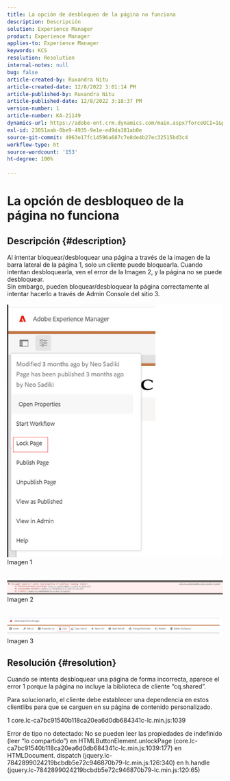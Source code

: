 ```yaml
---
title: La opción de desbloqueo de la página no funciona
description: Descripción
solution: Experience Manager
product: Experience Manager
applies-to: Experience Manager
keywords: KCS
resolution: Resolution
internal-notes: null
bug: false
article-created-by: Ruxandra Nitu
article-created-date: 12/8/2022 3:01:14 PM
article-published-by: Ruxandra Nitu
article-published-date: 12/8/2022 3:18:37 PM
version-number: 1
article-number: KA-21149
dynamics-url: https://adobe-ent.crm.dynamics.com/main.aspx?forceUCI=1&pagetype=entityrecord&etn=knowledgearticle&id=6c4cce23-0977-ed11-81aa-6045bd006a22
exl-id: 23051aab-0be9-4935-9e1e-ed9da381ab0e
source-git-commit: 4963e17fc14596a687c7e8de4b27ec32515bd3c4
workflow-type: ht
source-wordcount: '153'
ht-degree: 100%

---
```


# La opción de desbloqueo de la página no funciona

## Descripción {#description}

Al intentar bloquear/desbloquear una página a través de la imagen de la barra lateral de la página 1, solo un cliente puede bloquearla. Cuando intentan desbloquearla, ven el error de la Imagen 2, y la página no se puede desbloquear. <br>Sin embargo, pueden bloquear/desbloquear la página correctamente al intentar hacerlo a través de Admin Console del sitio 3.<br> <br>![](assets/___b57d848c-0b77-ed11-81aa-6045bd006a22___.png)<br>Imagen 1<br> <br> <br>![](assets/___41e58f92-0b77-ed11-81aa-6045bd006a22___.png)<br>Imagen 2<br> <br> <br>![](assets/___43e58f92-0b77-ed11-81aa-6045bd006a22___.png)<br>Imagen 3

## Resolución {#resolution}


Cuando se intenta desbloquear una página de forma incorrecta, aparece el error 1 porque la página no incluye la biblioteca de cliente “cq.shared”.

Para solucionarlo, el cliente debe establecer una dependencia en estos clientlibs para que se carguen en su página de contenido personalizado.





1 core.lc-ca7bc91540b118ca20ea6d0db684341c-lc.min.js:1039

Error de tipo no detectado: No se pueden leer las propiedades de indefinido (leer “lo compartido”)
en HTMLButtonElement.unlockPage (core.lc-ca7bc91540b118ca20ea6d0db684341c-lc.min.js:1039:177)
en HTMLDocument. dispatch (jquery.lc-7842899024219bcbdb5e72c946870b79-lc.min.js:126:340)
en h.handle (jquery.lc-7842899024219bcbdb5e72c946870b79-lc.min.js:120:65)
